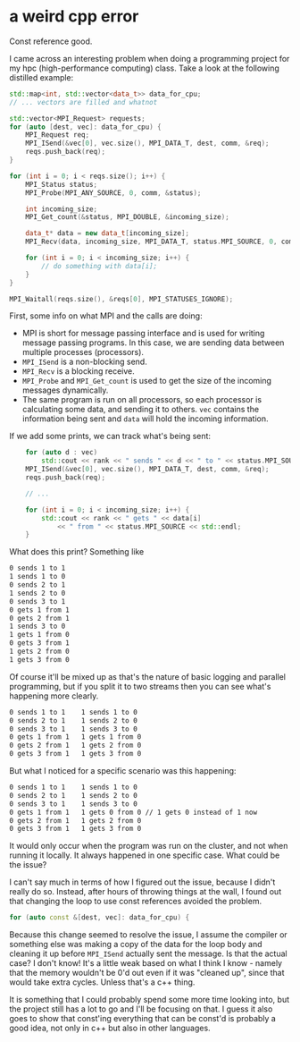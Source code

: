 # a weird cpp error

Const reference good.

I came across an interesting problem when doing a programming project for my
hpc (high-performance computing) class. Take a look at the following distilled
example:

```cpp
std::map<int, std::vector<data_t>> data_for_cpu;
// ... vectors are filled and whatnot

std::vector<MPI_Request> requests;
for (auto [dest, vec]: data_for_cpu) {
    MPI_Request req;
    MPI_ISend(&vec[0], vec.size(), MPI_DATA_T, dest, comm, &req);
    reqs.push_back(req);
}

for (int i = 0; i < reqs.size(); i++) {
    MPI_Status status;
    MPI_Probe(MPI_ANY_SOURCE, 0, comm, &status);

    int incoming_size;
    MPI_Get_count(&status, MPI_DOUBLE, &incoming_size);

    data_t* data = new data_t[incoming_size];
    MPI_Recv(data, incoming_size, MPI_DATA_T, status.MPI_SOURCE, 0, comm, MPI_STATUS_IGNORE);

    for (int i = 0; i < incoming_size; i++) {
        // do something with data[i];
    }
}

MPI_Waitall(reqs.size(), &reqs[0], MPI_STATUSES_IGNORE);
```

First, some info on what MPI and the calls are doing:

- MPI is short for message passing interface and is used for writing message
  passing programs. In this case, we are sending data between multiple processes
  (processors).
- `MPI_ISend` is a non-blocking send.
- `MPI_Recv` is a blocking receive.
- `MPI_Probe` and `MPI_Get_count` is used to get the size of the incoming
  messages dynamically.
- The same program is run on all processors, so each processor is calculating
  some data, and sending it to others. `vec` contains the information being sent
  and `data` will hold the incoming information.

If we add some prints, we can track what's being sent:

```cpp
    for (auto d : vec)
        std::cout << rank << " sends " << d << " to " << status.MPI_SOURCE << std::endl;
    MPI_ISend(&vec[0], vec.size(), MPI_DATA_T, dest, comm, &req);
    reqs.push_back(req);

    // ...

    for (int i = 0; i < incoming_size; i++) {
        std::cout << rank << " gets " << data[i]
            << " from " << status.MPI_SOURCE << std::endl;
    }
```

What does this print? Something like

```txt
0 sends 1 to 1
1 sends 1 to 0
0 sends 2 to 1
1 sends 2 to 0
0 sends 3 to 1
0 gets 1 from 1
0 gets 2 from 1
1 sends 3 to 0
1 gets 1 from 0
0 gets 3 from 1
1 gets 2 from 0
1 gets 3 from 0
```

Of course it'll be mixed up as that's the nature of basic logging and parallel
programming, but if you split it to two streams then you can see what's
happening more clearly.

```txt
0 sends 1 to 1    1 sends 1 to 0
0 sends 2 to 1    1 sends 2 to 0
0 sends 3 to 1    1 sends 3 to 0
0 gets 1 from 1   1 gets 1 from 0
0 gets 2 from 1   1 gets 2 from 0
0 gets 3 from 1   1 gets 3 from 0
```

But what I noticed for a specific scenario was this happening:

```txt
0 sends 1 to 1    1 sends 1 to 0
0 sends 2 to 1    1 sends 2 to 0
0 sends 3 to 1    1 sends 3 to 0
0 gets 1 from 1   1 gets 0 from 0 // 1 gets 0 instead of 1 now
0 gets 2 from 1   1 gets 2 from 0
0 gets 3 from 1   1 gets 3 from 0
```

It would only occur when the program was run on the cluster, and not when
running it locally. It always happened in one specific case. What could be the
issue?

I can't say much in terms of how I figured out the issue, because I didn't
really do so. Instead, after hours of throwing things at the wall, I found out
that changing the loop to use const references avoided the problem.

```cpp
for (auto const &[dest, vec]: data_for_cpu) {
```

Because this change seemed to resolve the issue, I assume the compiler or
something else was making a copy of the data for the loop body and cleaning it
up before `MPI_ISend` actually sent the message. Is that the actual case? I
don't know! It's a little weak based on what I think I know - namely that the
memory wouldn't be 0'd out even if it was "cleaned up", since that would take
extra cycles. Unless that's a c++ thing.

It is something that I could probably spend some more time looking into, but the
project still has a lot to go and I'll be focusing on that. I guess it also goes
to show that const'ing everything that can be const'd is probably a good idea,
not only in c++ but also in other languages.
